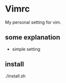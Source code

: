 Vimrc
=====

My personal setting for vim.

## some explanation

* simple setting

## install

./install.sh
